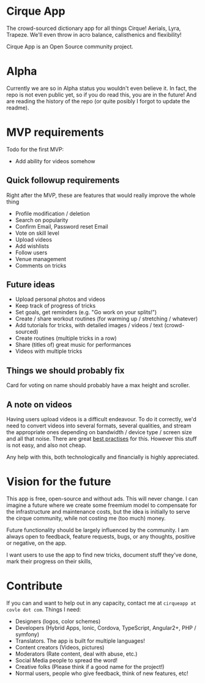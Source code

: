 # Cirque App 

The crowd-sourced dictionary app for all things Cirque! Aerials, Lyra, Trapeze. We'll even throw in acro balance, calisthenics and flexibility!

Cirque App is an Open Source community project. 

# Alpha

Currently we are so in Alpha status you wouldn't even believe it. In fact, the repo is not even public yet, so if you do read this, you are in the future! And are reading the history of the repo (or quite posibly I forgot to update the readme).

# MVP requirements

Todo for the first MVP:

- Add ability for videos somehow

## Quick followup requirements

Right after the MVP, these are features that would really improve the whole thing
- Profile modification / deletion
- Search on popularity
- Confirm Email, Password reset Email
- Vote on skill level
- Upload videos
- Add wishlists
- Follow users
- Venue management
- Comments on tricks

## Future ideas

- Upload personal photos and videos
- Keep track of progress of tricks
- Set goals, get reminders (e.g. "Go work on your splits!")
- Create / share workout routines (for warming up / stretching / whatever)
- Add tutorials for tricks, with detailed images / videos / text (crowd-sourced)
- Create routines (multiple tricks in a row)
- Share (titles of) great music for performances
- Videos with multiple tricks

## Things we should probably fix

Card for voting on name should probably have a max height and scroller.

## A note on videos

Having users upload videos is a difficult endeavour. To do it correctly, we'd need to convert videos into several formats, several qualities, and stream the appropriate ones depending on bandwidth / device type / screen size and all that noise. There are great [best practises](https://aws.amazon.com/cloudfront/streaming/) for this. However this stuff is not easy, and also not cheap. 

Any help with this, both technologically and financially is highly appreciated.

# Vision for the future

This app is free, open-source and without ads. This will never change. I can imagine a future where we create some freemium model to compensate for the infrastructure and maintenance costs, but the idea is initially to serve the cirque community, while not costing me (too much) money. 

Future functionality should be largely influenced by the community. I am always open to feedback, feature requests, bugs, or any thoughts, positive or negative, on the app.

I want users to use the app to find new tricks, document stuff they've done, mark their progress on their skills, 

# Contribute

If you can and want to help out in any capacity, contact me at `cirqueapp at covle dot com`. Things I need:

- Designers (logos, color schemes)
- Developers (Hybrid Apps, Ionic, Cordova, TypeScript, Angular2+, PHP / symfony)
- Translators. The app is built for multiple languages!
- Content creators (Videos, pictures)
- Moderators (Rate content, deal with abuse, etc.)
- Social Media people to spread the word!
- Creative folks (Please think if a good name for the project!)
- Normal users, people who give feedback, think of new features, etc!